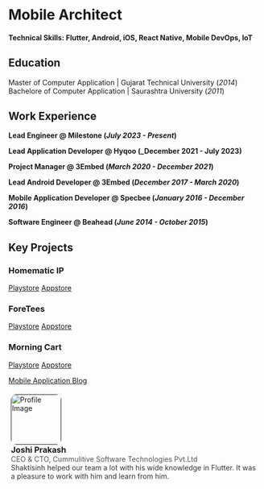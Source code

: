# Mobile Architect

#### Technical Skills: Flutter, Android, iOS, React Native, Mobile DevOps, IoT

## Education
Master of Computer Application | Gujarat Technical University (_2014_)								       		
Bachelore of Computer Application | Saurashtra University (_2011_)	 			        		

## Work Experience
**Lead Engineer @ Milestone (_July 2023 - Present_)**

**Lead Application Developer @ Hyqoo (_December 2021 - July 2023)**

**Project Manager @ 3Embed (_March 2020 - December 2021_)**

**Lead Android Developer @ 3Embed (_December 2017 - March 2020_)**

**Mobile Application Developer @ Specbee (_January 2016 - December 2016_)**

**Software Engineer @ Beahead (_June 2014 - October 2015_)**

## Key Projects
### Homematic IP 
[Playstore]()
[Appstore]()


### ForeTees 
[Playstore]()
[Appstore]()


### Morning Cart 
[Playstore]()
[Appstore]()


[Mobile Application Blog](https://medium.com/@shaktisinh)


<html lang="en">
<head>
    <meta charset="UTF-8">
    <meta name="viewport" content="width=device-width, initial-scale=1.0">
    <style>
        .card {
            align-items: center;
            padding: 5px;
        }
        .card img {
            border-radius: 10%;
            width: 100px;
            height: 100px;
            margin-right: 10px;
        }
        .card-content {
            margin-left:10px
            font-family: Arial, sans-serif;
        }
        .name {
            font-weight: bold;
            font-size: 16px;
        }
        .title {
            color: #555;
            font-size: 14px;
        }
        .date {
            color: #888;
            font-size: 12px;
            margin-bottom: 5px;
        }
        .description {
            font-size: 14px;
            color: #333;
        }
    </style>
    <title>LinkedIn UI Example</title>
</head>
<body>

<div class="card">
    <a href="" target="_blank">
        <img src="https://media.licdn.com/dms/image/v2/D4D03AQFXz9yhmIfzxg/profile-displayphoto-shrink_100_100/profile-displayphoto-shrink_100_100/0/1709187994169?e=1735171200&v=beta&t=mofxOupYj71qGH6DdGHsrRiwwRx84bRjLxtykYsynRU" alt="Profile Image">
    </a>
    <div class="card-content">
        <div class="name">Joshi Prakash</div>
        <div class="title">CEO & CTO, Cummulitive Software Technologies Pvt.Ltd</div>
        <div class="description">
            Shaktisinh helped our team a lot with his wide knowledge in Flutter. It was a pleasure to work with him and learn from him.
        </div>
    </div>
</div>

</body>
</html>
